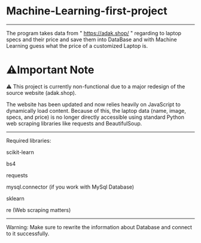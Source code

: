 # Machine-Learning-first-project
********************************************************************************************


The program takes data from " https://adak.shop/ " regarding to laptop specs and their price and save them into DataBase and with Machine Learning guess what the price of a customized Laptop is.



# ⚠️Important Note
⚠️ This project is currently non-functional due to a major redesign of the source website (adak.shop).

The website has been updated and now relies heavily on JavaScript to dynamically load content. Because of this, the laptop data (name, image, specs, and price) is no longer directly accessible using standard Python web scraping libraries like requests and BeautifulSoup.
********************************************************************************************

Required libraries:

scikit-learn

bs4

requests

mysql.connector (if you work with MySql Database)

sklearn

re (Web scraping matters)

********************************************************************************************
Warning: Make sure to rewrite the information about Database and connect to it successfully.

